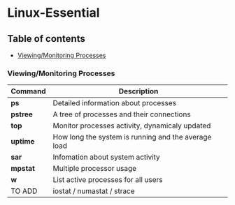 # Linux-Essential

## Table of contents
* [Viewing/Monitoring Processes](https://github.com/Apostolovicka/Linux-Essential#viewingmonitoring-processes)

### Viewing/Monitoring Processes
| Command | Description |
|---|---|
| **ps** | Detailed information about processes |
| **pstree** | A tree of processes and their connections |
| **top** | Monitor processes activity, dynamicaly updated |
| **uptime** | How long the system is running and the average load |
| **sar** | Infomation about system activity |
| **mpstat** | Multiple processor usage |
| **w** | List active processes for all users |
| TO ADD | iostat / numastat / strace |
